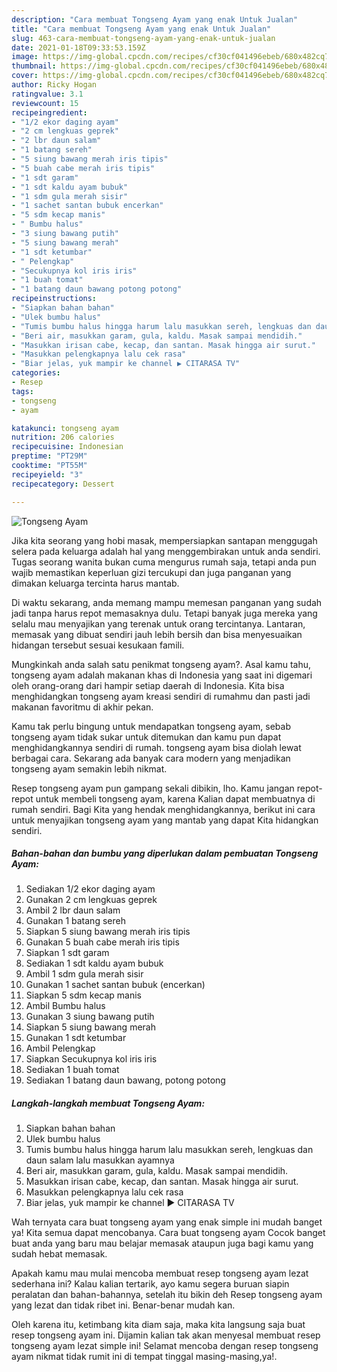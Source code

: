 ```yaml
---
description: "Cara membuat Tongseng Ayam yang enak Untuk Jualan"
title: "Cara membuat Tongseng Ayam yang enak Untuk Jualan"
slug: 463-cara-membuat-tongseng-ayam-yang-enak-untuk-jualan
date: 2021-01-18T09:33:53.159Z
image: https://img-global.cpcdn.com/recipes/cf30cf041496ebeb/680x482cq70/tongseng-ayam-foto-resep-utama.jpg
thumbnail: https://img-global.cpcdn.com/recipes/cf30cf041496ebeb/680x482cq70/tongseng-ayam-foto-resep-utama.jpg
cover: https://img-global.cpcdn.com/recipes/cf30cf041496ebeb/680x482cq70/tongseng-ayam-foto-resep-utama.jpg
author: Ricky Hogan
ratingvalue: 3.1
reviewcount: 15
recipeingredient:
- "1/2 ekor daging ayam"
- "2 cm lengkuas geprek"
- "2 lbr daun salam"
- "1 batang sereh"
- "5 siung bawang merah iris tipis"
- "5 buah cabe merah iris tipis"
- "1 sdt garam"
- "1 sdt kaldu ayam bubuk"
- "1 sdm gula merah sisir"
- "1 sachet santan bubuk encerkan"
- "5 sdm kecap manis"
- " Bumbu halus"
- "3 siung bawang putih"
- "5 siung bawang merah"
- "1 sdt ketumbar"
- " Pelengkap"
- "Secukupnya kol iris iris"
- "1 buah tomat"
- "1 batang daun bawang potong potong"
recipeinstructions:
- "Siapkan bahan bahan"
- "Ulek bumbu halus"
- "Tumis bumbu halus hingga harum lalu masukkan sereh, lengkuas dan daun salam lalu masukkan ayamnya"
- "Beri air, masukkan garam, gula, kaldu. Masak sampai mendidih."
- "Masukkan irisan cabe, kecap, dan santan. Masak hingga air surut."
- "Masukkan pelengkapnya lalu cek rasa"
- "Biar jelas, yuk mampir ke channel ▶️ CITARASA TV"
categories:
- Resep
tags:
- tongseng
- ayam

katakunci: tongseng ayam 
nutrition: 206 calories
recipecuisine: Indonesian
preptime: "PT29M"
cooktime: "PT55M"
recipeyield: "3"
recipecategory: Dessert

---
```



![Tongseng Ayam](https://img-global.cpcdn.com/recipes/cf30cf041496ebeb/680x482cq70/tongseng-ayam-foto-resep-utama.jpg)

Jika kita seorang yang hobi masak, mempersiapkan santapan menggugah selera pada keluarga adalah hal yang menggembirakan untuk anda sendiri. Tugas seorang  wanita bukan cuma mengurus rumah saja, tetapi anda pun wajib memastikan keperluan gizi tercukupi dan juga panganan yang dimakan keluarga tercinta harus mantab.

Di waktu  sekarang, anda memang mampu memesan panganan yang sudah jadi tanpa harus repot memasaknya dulu. Tetapi banyak juga mereka yang selalu mau menyajikan yang terenak untuk orang tercintanya. Lantaran, memasak yang dibuat sendiri jauh lebih bersih dan bisa menyesuaikan hidangan tersebut sesuai kesukaan famili. 



Mungkinkah anda salah satu penikmat tongseng ayam?. Asal kamu tahu, tongseng ayam adalah makanan khas di Indonesia yang saat ini digemari oleh orang-orang dari hampir setiap daerah di Indonesia. Kita bisa menghidangkan tongseng ayam kreasi sendiri di rumahmu dan pasti jadi makanan favoritmu di akhir pekan.

Kamu tak perlu bingung untuk mendapatkan tongseng ayam, sebab tongseng ayam tidak sukar untuk ditemukan dan kamu pun dapat menghidangkannya sendiri di rumah. tongseng ayam bisa diolah lewat berbagai cara. Sekarang ada banyak cara modern yang menjadikan tongseng ayam semakin lebih nikmat.

Resep tongseng ayam pun gampang sekali dibikin, lho. Kamu jangan repot-repot untuk membeli tongseng ayam, karena Kalian dapat membuatnya di rumah sendiri. Bagi Kita yang hendak menghidangkannya, berikut ini cara untuk menyajikan tongseng ayam yang mantab yang dapat Kita hidangkan sendiri.

<!--inarticleads1-->

##### Bahan-bahan dan bumbu yang diperlukan dalam pembuatan Tongseng Ayam:

1. Sediakan 1/2 ekor daging ayam
1. Gunakan 2 cm lengkuas geprek
1. Ambil 2 lbr daun salam
1. Gunakan 1 batang sereh
1. Siapkan 5 siung bawang merah iris tipis
1. Gunakan 5 buah cabe merah iris tipis
1. Siapkan 1 sdt garam
1. Sediakan 1 sdt kaldu ayam bubuk
1. Ambil 1 sdm gula merah sisir
1. Gunakan 1 sachet santan bubuk (encerkan)
1. Siapkan 5 sdm kecap manis
1. Ambil  Bumbu halus
1. Gunakan 3 siung bawang putih
1. Siapkan 5 siung bawang merah
1. Gunakan 1 sdt ketumbar
1. Ambil  Pelengkap
1. Siapkan Secukupnya kol iris iris
1. Sediakan 1 buah tomat
1. Sediakan 1 batang daun bawang, potong potong




<!--inarticleads2-->

##### Langkah-langkah membuat Tongseng Ayam:

1. Siapkan bahan bahan
1. Ulek bumbu halus
1. Tumis bumbu halus hingga harum lalu masukkan sereh, lengkuas dan daun salam lalu masukkan ayamnya
1. Beri air, masukkan garam, gula, kaldu. Masak sampai mendidih.
1. Masukkan irisan cabe, kecap, dan santan. Masak hingga air surut.
1. Masukkan pelengkapnya lalu cek rasa
1. Biar jelas, yuk mampir ke channel ▶️ CITARASA TV




Wah ternyata cara buat tongseng ayam yang enak simple ini mudah banget ya! Kita semua dapat mencobanya. Cara buat tongseng ayam Cocok banget buat anda yang baru mau belajar memasak ataupun juga bagi kamu yang sudah hebat memasak.

Apakah kamu mau mulai mencoba membuat resep tongseng ayam lezat sederhana ini? Kalau kalian tertarik, ayo kamu segera buruan siapin peralatan dan bahan-bahannya, setelah itu bikin deh Resep tongseng ayam yang lezat dan tidak ribet ini. Benar-benar mudah kan. 

Oleh karena itu, ketimbang kita diam saja, maka kita langsung saja buat resep tongseng ayam ini. Dijamin kalian tak akan menyesal membuat resep tongseng ayam lezat simple ini! Selamat mencoba dengan resep tongseng ayam nikmat tidak rumit ini di tempat tinggal masing-masing,ya!.


